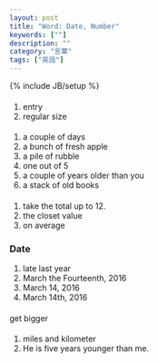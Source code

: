 ```yaml
---
layout: post
title: "Word: Date, Number"
keywords: [""]
description: ""
category: "言葉"
tags: ["英語"]
---
```

{% include JB/setup %}

####
1. entry
2. regular size

####
1. a couple of days
3. a bunch of fresh apple
4. a pile of rubble
5. one out of 5
6. a couple of years older than you
7. a stack of old books



####
1. take the total up to 12.
2. the closet value
3. on average


### Date

1. late last year
2. March the Fourteenth, 2016
3. March 14, 2016
4. March 14th, 2016

####
get bigger

####
1. miles and kilometer
2. He is five years younger than me. 
